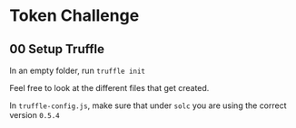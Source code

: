 # Token Challenge

## 00 Setup Truffle

In an empty folder, run `truffle init`

Feel free to look at the different files that get created.

In `truffle-config.js`, make sure that under `solc` you are using the correct version `0.5.4`
